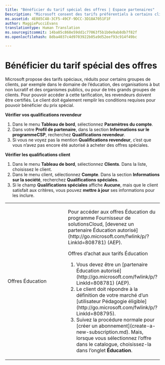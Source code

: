 ```yaml
---
title: "Bénéficier du tarif spécial des offres | Espace partenaires"
Description: "Microsoft consent des tarifs préférentiels à certains clients: établissements d’enseignement, organisations à but non lucratif, organismes publics ou groupes très importants de clients."
ms.assetid: 4E085C48-3CF5-49CF-9DCC-3D18A7051F1F
author: MaggiePucciEvans
translationtype: Human Translation
ms.sourcegitcommit: 14ba85c868e59dd1c77063f5b1b0e9ab8db7f82f
ms.openlocfilehash: 8dba4037c4d9703922b05a9d52eef93c914f49bc

---
```


# Bénéficier du tarif spécial des offres


Microsoft propose des tarifs spéciaux, réduits pour certains groupes de clients, par exemple dans le domaine de l’éducation, des organisations à but non lucratif et des organismes publics, ou pour de très grands groupes de clients. Pour pouvoir accéder à cette tarification, les revendeurs doivent être certifiés. Le client doit également remplir les conditions requises pour pouvoir bénéficier du prix spécial.

**Vérifier vos qualifications revendeur**

1.  Dans le menu **Tableau de bord**, sélectionnez **Paramètres du compte**.
2.  Dans votre **Profil de partenaire**, dans la section **Informations sur le programmeCSP**, recherchez **Qualifications revendeur**.
3.  Si vous ne voyez pas la mention **Qualifications revendeur**, c’est que vous n’avez pas encore été autorisé à acheter des offres spéciales.

**Vérifier les qualifications client**

1.  Dans le menu **Tableau de bord**, sélectionnez **Clients**. Dans la liste, choisissez le client.
2.  Dans le menu client, sélectionnez **Compte**. Dans la section **Informations sur la société**, recherchez **Qualifications spéciales**.
3.  Si le champ **Qualifications spéciales** affiche **Aucune**, mais que le client satisfait aux critères, vous pouvez **mettre à jour** ses informations pour les inclure.

<table>
<colgroup>
<col width="50%" />
<col width="50%" />
</colgroup>
<tbody>
<tr class="odd">
<td><p>Offres Éducation</p></td>
<td><p>Pour accéder aux offres Éducation du programme Fournisseur de solutionsCloud, [devenez un partenaire Éducation autorisé](http://go.microsoft.com/fwlink/p/?LinkId=808781) (AEP).</p>
<p>Offres d’achat aux tarifs Éducation</strong></p>
<ol>
<li>Vous devez être un [partenaire Éducation autorisé](http://go.microsoft.com/fwlink/p/?LinkId=808781) (AEP).</li>
<li>Le client doit répondre à la définition de votre marché d’un [utilisateur Pédagogie éligible](http://go.microsoft.com/fwlink/p/?LinkId=808795).</li>
<li>Suivez la procédure normale pour [créer un abonnement](create-a-new-subscription.md). Mais, lorsque vous sélectionnez l’offre dans le catalogue, choisissez-la dans l’onglet <strong>Éducation</strong>.</li>
</ol></td>
</tr>
</tbody>
</table>

 

 

 






<!--HONumber=Nov16_HO4-->


